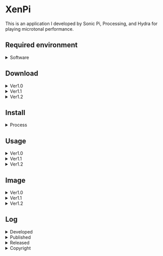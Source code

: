# XenPi
This is an application I developed by Sonic Pi, Processing, and Hydra for playing microtonal performance.

## Required environment
<details>
  <summary>Software</summary>
<ol>
<li><a href="https://sonic-pi.net/">Sonic Pi</a></li>
<li><a href="https://www.oracle.com/java/technologies/downloads/">Java Environment Runtime 17 </a></li>
<li><a href="https://hydra.ojack.xyz/">Hydra </a><i>(from ver1.2)</i></li>
</ol>
</details>

## Download
<details>
  <summary>Ver1.0</summary>
<li><a href="https://github.com/Uchida16104/XenPi/blob/main/ver1.0/XenPi.pde">macOS(Intel 64bit)</a><i> - Just download .pde and .rb files.</i></li>
<li><a href="https://github.com/Uchida16104/XenPi/raw/main/ver1.0/macos-aarch64.zip">macOS(Apple Silicon)</a></li>
<li><a href="https://github.com/Uchida16104/XenPi/raw/main/ver1.0/windows-amd64.zip">Windows(Intel 64bit)</a></li>
<li><a href="https://github.com/Uchida16104/XenPi/raw/main/ver1.0/linux-amd64.zip">Linux(Intel 64bit)</a></li>
<li><a href="https://github.com/Uchida16104/XenPi/raw/main/ver1.0/linux-arm.zip">Linux(Raspberry Pi 32bit</a></li>
<li><a href="https://github.com/Uchida16104/XenPi/raw/main/ver1.0/linux-aarch64.zip">Linux(Raspberry Pi 64bit)</a></li>
</details>
<details>
  <summary>Ver1.1</summary>
<li><a href="https://github.com/Uchida16104/XenPi/blob/main/ver1.1/XenPi.pde">macOS(Intel 64bit)</a><i> - Just download .pde and .rb files.</i></li>
<li><a href="https://github.com/Uchida16104/XenPi/raw/main/ver1.1/macos-aarch64.zip">macOS(Apple Silicon)</a></li>
<li><a href="https://github.com/Uchida16104/XenPi/raw/main/ver1.1/windows-amd64.zip">Windows(Intel 64bit)</a></li>
<li><a href="https://github.com/Uchida16104/XenPi/raw/main/ver1.1/linux-amd64.zip">Linux(Intel 64bit)</a></li>
<li><a href="https://github.com/Uchida16104/XenPi/raw/main/ver1.1/linux-arm.zip">Linux(Raspberry Pi 32bit)</a></li>
<li><a href="https://github.com/Uchida16104/XenPi/raw/main/ver1.1/linux-aarch64.zip">Linux(Raspberry Pi 64bit)</a></li>
</details>
<details>
  <summary>Ver1.2</summary>
<li><a href="https://github.com/Uchida16104/XenPi/blob/main/ver1.2/XenPi.pde">macOS(Intel 64bit)</a><i> - Just download .pde, .rb, and .js files.</i></li>
<li><a href="https://github.com/Uchida16104/XenPi/raw/main/ver1.2/macos-aarch64.zip">macOS(Apple Silicon)</a></li>
<li><a href="https://github.com/Uchida16104/XenPi/raw/main/ver1.2/windows-amd64.zip">Windows(Intel 64bit)</a></li>
<li><a href="https://github.com/Uchida16104/XenPi/raw/main/ver1.2/linux-amd64.zip">Linux(Intel 64bit)</a></li>
<li><a href="https://github.com/Uchida16104/XenPi/raw/main/ver1.2/linux-arm.zip">Linux(Raspberry Pi 32bit)</a></li>
<li><a href="https://github.com/Uchida16104/XenPi/raw/main/ver1.2/linux-aarch64.zip">Linux(Raspberry Pi 64bit)</a></li>
</details>


## Install
<details>
  <summary>Process</summary>
  <ol>
    <li>Re-unzip the downloaded .zip file with the contents according to your operating system.</li>
    <li>Then, run the executable file (.exe, .app, .sh), do "Xen.rb" file on Sonic Pi, and do the code of "XenPi.js" after copying and pasting it on hydra (from ver1.2).</li>
  </ol>
</details>

## Usage
<details>
  <summary>Ver1.0</summary>
1. Processing
<ul>
<li>Synth - means value of synth names on Sonic Pi.</li>
<li>Amp - means amp value on Sonic Pi.</li>
<li>Pan - means pan value on Sonic Pi.</li>
<li>Attack - means attack value on Sonic Pi.</li>
<li>Decay - means decay value on Sonic Pi.</li>
<li>Sustain - means sustain value on Sonic Pi.</li>
<li>Release - means release value on Sonic Pi.</li>
<li>Edo - means Edo value on Sonic Pi (Edo means Equal Division of the Octave, and microtonal tuning).</li>
<li>Number - means what number of the microtonal is playing.</li>
<li>Chord - means value of chord names when "Mode" value shows 1.</li>
<li>Scale - means value of scale names when "Mode" value shows 2.</li>
<li>Time - means how much interval separates the sounds.</li>
<li>Mode - means when value 0 is "Note", 1 is "Chord", 2 is "Scale", and can select performance type.</li>
</ul>
2. Sonic Pi
<ul>
<li><i>Just load "Xen.rb" and run it on Sonic Pi as above.</i></li>
</ul>
</details>
<details>
  <summary>Ver1.1</summary>
1. Processing (Additional changes)
<ul>
<li>Effect - means value of effect names on Sonic Pi.</li>
<li>Mix - means value of effect volume.</li>
<li>Division - means the value specified by "Beat" is separated by which value.</li>
<li>Beat - means how many beats to adjust the rhythm.</li>
<li>Step - means how much degree of rhythmic complexity.</li>
<li>Tone - means the kind of bass drum(:bd), snare drum(:sn), and drums(:drums) tone on Sonic Pi.</li>
<li><i>1~8</i> - means the volume of the nth beat.</li>
<li><i><strong>(Deleted function of "Scale" on "Synth" and added to change just like a techno machine compare with ver1.0.)</strong></i></li>
</ul>
2. Sonic Pi
<ul>
<li><i>Just load "Xen.rb" and run it on Sonic Pi as above. <strong>(The file is changed!)</strong></i></li>
</ul>
</details>
<details>
  <summary>Ver1.2</summary>
1. Processing (Additional changes)
<ul>
<li>Group - means the kind of sample.</li>
<li>Order - means the number of sample group.</li>
<li>Speed - means the rate of sample.</li>
<li>Tuning(1~4) - Tuning1 corresponds the tuning of Synth1. Tuning2 corresponds the tuning of Synth2. Tuning3 correspond the beginning tuning of Synth3 and Tuning4 correspond the terminal tuning of Synth3.</li>
<li>Bpm - means to adjust loop(:loop) tempo.</li>
<li>Red - means to adjust the red ratio including background color.</li>
<li>Green - means to adjust the green ratio including background color.</li>
<li>Blue - means to adjust the blue ratio including background color.</li>
</ul>
2. Sonic Pi
<ul>
<li><i>Just load "Xen.rb" and run it on Sonic Pi as above. <strong>(The file is changed!)</strong></i></li>
</ul>
3. Hydra
<ul>
<li><i>Just run "Xen.js" code and run it on Hydra as above.</i></li>
</ul>
</details>
  
## Image
<details>
  <summary>Ver1.0</summary>
<img src="ver1.0/XenPi-P.png"/>
<img src="ver1.0/XenPi-SP.png"/>
</details>
<details>
  <summary>Ver1.1</summary>
<img src="ver1.1/XenPi-P.png"/>
<img src="ver1.1/XenPi-SP.png"/>
</details>
<details>
  <summary>Ver1.2</summary>
<img src="ver1.2/XenPi-P.png"/>
<img src="ver1.2/XenPi-SP.png"/>
<img src="ver1.2/XenPi-H.png"/>
</details>

## Log
<details>
  <summary>Developed</summary>
  on 25th, May, 2023
</details>
<details>
  <summary>Published</summary>
  on 26th, May, 2023
</details>
<details>
  <summary>Released</summary>
  on 22nd, June, 2023
</details>
<details>
  <summary>Copyright</summary>
  by Hirotoshi Uchida
</details>

